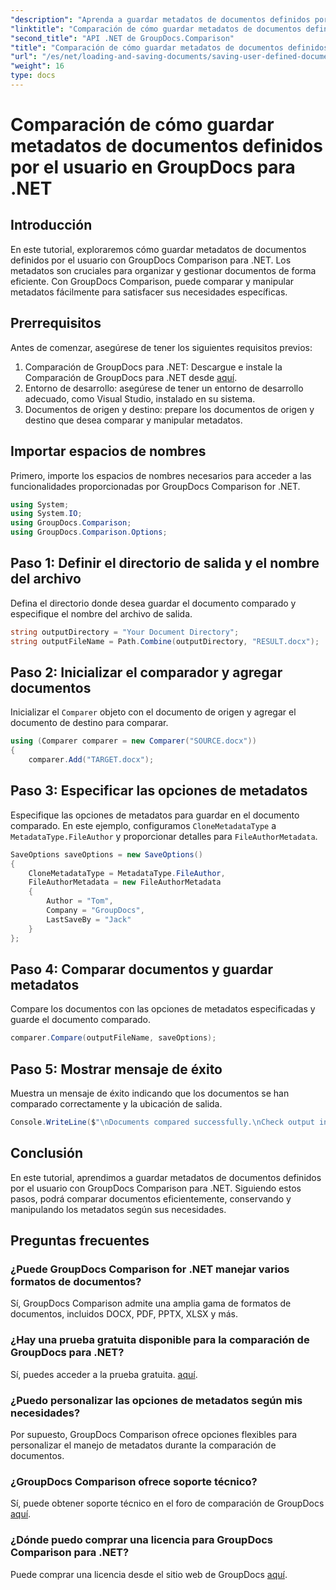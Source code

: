 ```yaml
---
"description": "Aprenda a guardar metadatos de documentos definidos por el usuario con GroupDocs Comparison para .NET. Compare y manipule metadatos fácilmente con instrucciones paso a paso."
"linktitle": "Comparación de cómo guardar metadatos de documentos definidos por el usuario en GroupDocs para .NET"
"second_title": "API .NET de GroupDocs.Comparison"
"title": "Comparación de cómo guardar metadatos de documentos definidos por el usuario en GroupDocs para .NET"
"url": "/es/net/loading-and-saving-documents/saving-user-defined-document-metadata/"
"weight": 16
type: docs
---
```

# Comparación de cómo guardar metadatos de documentos definidos por el usuario en GroupDocs para .NET

## Introducción
En este tutorial, exploraremos cómo guardar metadatos de documentos definidos por el usuario con GroupDocs Comparison para .NET. Los metadatos son cruciales para organizar y gestionar documentos de forma eficiente. Con GroupDocs Comparison, puede comparar y manipular metadatos fácilmente para satisfacer sus necesidades específicas.
## Prerrequisitos
Antes de comenzar, asegúrese de tener los siguientes requisitos previos:
1. Comparación de GroupDocs para .NET: Descargue e instale la Comparación de GroupDocs para .NET desde [aquí](https://releases.groupdocs.com/comparison/net/).
2. Entorno de desarrollo: asegúrese de tener un entorno de desarrollo adecuado, como Visual Studio, instalado en su sistema.
3. Documentos de origen y destino: prepare los documentos de origen y destino que desea comparar y manipular metadatos.

## Importar espacios de nombres
Primero, importe los espacios de nombres necesarios para acceder a las funcionalidades proporcionadas por GroupDocs Comparison for .NET.
```csharp
using System;
using System.IO;
using GroupDocs.Comparison;
using GroupDocs.Comparison.Options;
```
## Paso 1: Definir el directorio de salida y el nombre del archivo
Defina el directorio donde desea guardar el documento comparado y especifique el nombre del archivo de salida.
```csharp
string outputDirectory = "Your Document Directory";
string outputFileName = Path.Combine(outputDirectory, "RESULT.docx");
```
## Paso 2: Inicializar el comparador y agregar documentos
Inicializar el `Comparer` objeto con el documento de origen y agregar el documento de destino para comparar.
```csharp
using (Comparer comparer = new Comparer("SOURCE.docx"))
{
    comparer.Add("TARGET.docx");
```
## Paso 3: Especificar las opciones de metadatos
Especifique las opciones de metadatos para guardar en el documento comparado. En este ejemplo, configuramos `CloneMetadataType` a `MetadataType.FileAuthor` y proporcionar detalles para `FileAuthorMetadata`.
```csharp
SaveOptions saveOptions = new SaveOptions()
{
    CloneMetadataType = MetadataType.FileAuthor,
    FileAuthorMetadata = new FileAuthorMetadata
    {
        Author = "Tom",
        Company = "GroupDocs",
        LastSaveBy = "Jack"
    }
};
```
## Paso 4: Comparar documentos y guardar metadatos
Compare los documentos con las opciones de metadatos especificadas y guarde el documento comparado.
```csharp
comparer.Compare(outputFileName, saveOptions);
```
## Paso 5: Mostrar mensaje de éxito
Muestra un mensaje de éxito indicando que los documentos se han comparado correctamente y la ubicación de salida.
```csharp
Console.WriteLine($"\nDocuments compared successfully.\nCheck output in {outputDirectory}.");
```

## Conclusión
En este tutorial, aprendimos a guardar metadatos de documentos definidos por el usuario con GroupDocs Comparison para .NET. Siguiendo estos pasos, podrá comparar documentos eficientemente, conservando y manipulando los metadatos según sus necesidades.
## Preguntas frecuentes
### ¿Puede GroupDocs Comparison for .NET manejar varios formatos de documentos?
Sí, GroupDocs Comparison admite una amplia gama de formatos de documentos, incluidos DOCX, PDF, PPTX, XLSX y más.
### ¿Hay una prueba gratuita disponible para la comparación de GroupDocs para .NET?
Sí, puedes acceder a la prueba gratuita. [aquí](https://releases.groupdocs.com/).
### ¿Puedo personalizar las opciones de metadatos según mis necesidades?
Por supuesto, GroupDocs Comparison ofrece opciones flexibles para personalizar el manejo de metadatos durante la comparación de documentos.
### ¿GroupDocs Comparison ofrece soporte técnico?
Sí, puede obtener soporte técnico en el foro de comparación de GroupDocs [aquí](https://forum.groupdocs.com/c/comparison/12).
### ¿Dónde puedo comprar una licencia para GroupDocs Comparison para .NET?
Puede comprar una licencia desde el sitio web de GroupDocs [aquí](https://purchase.groupdocs.com/buy).